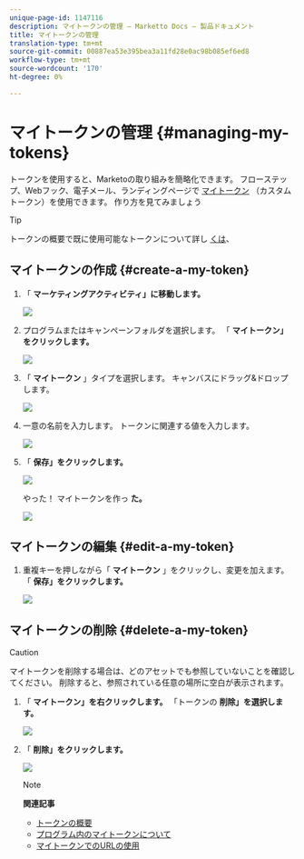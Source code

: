 ```yaml
---
unique-page-id: 1147116
description: マイトークンの管理 — Marketto Docs — 製品ドキュメント
title: マイトークンの管理
translation-type: tm+mt
source-git-commit: 00887ea53e395bea3a11fd28e0ac98b085ef6ed8
workflow-type: tm+mt
source-wordcount: '170'
ht-degree: 0%

---
```



# マイトークンの管理 {#managing-my-tokens}

トークンを使用すると、Marketoの取り組みを簡略化できます。 フローステップ、Webフック、電子メール、ランディングページで [マイトークン](understanding-my-tokens-in-a-program.md) （カスタムトークン）を使用できます。 作り方を見てみましょう

>[!TIP]
>
>トークンの概要で既に使用可能なトークンについて詳し [くは](../../../../product-docs/demand-generation/landing-pages/personalizing-landing-pages/tokens-overview.md)、

## マイトークンの作成 {#create-a-my-token}

1. 「 **マーケティングアクティビティ」に移動します。**

   ![](assets/login-marketing-activities.png)

1. プログラムまたはキャンペーンフォルダを選択します。 「 **マイトークン」をクリックします。**

   ![](assets/image2014-9-18-12-3a4-3a27.png)

1. 「 **マイトークン** 」タイプを選択します。 キャンバスにドラッグ&amp;ドロップします。

   ![](assets/image2014-9-18-12-3a4-3a39.png)

1. 一意の名前を入力します。 トークンに関連する値を入力します。

   ![](assets/image2014-9-18-12-3a4-3a53.png)

1. 「 **保存」をクリックします。**

   ![](assets/image2014-9-18-12-3a5-3a5.png)

   やった！ マイトークンを作っ **た。**

   ![](assets/image2014-9-18-12-3a5-3a15.png)

## マイトークンの編集 {#edit-a-my-token}

1. 重複キーを押しながら「 **マイトークン** 」をクリックし、変更を加えます。 「 **保存」をクリックします。**

   ![](assets/image2014-9-18-12-3a5-3a45.png)

## マイトークンの削除 {#delete-a-my-token}

>[!CAUTION]
>
>マイトークンを削除する場合は、どのアセットでも参照していないことを確認してください。 削除すると、参照されている任意の場所に空白が表示されます。

1. 「 **マイトークン」を右クリックします。** 「トークンの **削除」を選択します。**

   ![](assets/image2014-9-18-12-3a7-3a24.png)

1. 「 **削除」をクリックします。**

   ![](assets/image2014-9-18-12-3a7-3a31.png)

   >[!NOTE]
   >
   >**関連記事**
   >
   >    
   >    
   >    * [トークンの概要](../../../../product-docs/demand-generation/landing-pages/personalizing-landing-pages/tokens-overview.md)
   >    * [プログラム内のマイトークンについて](understanding-my-tokens-in-a-program.md)
   >    * [マイトークンでのURLの使用](../../../../product-docs/email-marketing/general/using-tokens/using-urls-in-my-tokens.md)


